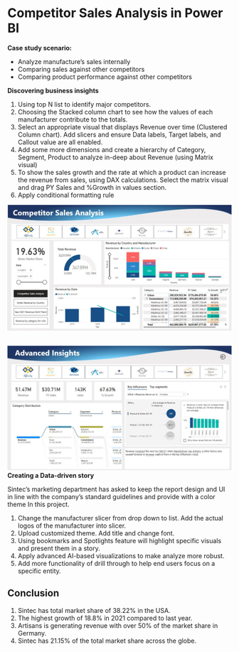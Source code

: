 # Competitor Sales Analysis in Power BI

**Case study scenario:**

- Analyze manufacture’s sales internally
- Comparing sales against other competitors
- Comparing product performance against other competitors

**Discovering business insights**

1. Using top N list to identify major competitors.
2. Choosing the Stacked column chart to see how the values of each manufacturer contribute to the totals.
3. Select an appropriate visual that displays Revenue over time (Clustered Column chart). Add slicers and ensure Data labels, Target labels, and Callout value are all enabled.
4. Add some more dimensions and create a hierarchy of Category, Segment, Product to analyze in-deep about Revenue (using Matrix visual)
5. To show the sales growth and the rate at which a product can increase the revenue from sales, using DAX calculations. Select the matrix visual and drag PY Sales and %Growth in values section.
6. Apply conditional formatting rule

![1](./img/1.jpg)
<br><br>

![2](./img/2.jpg)
**Creating a Data-driven story**

Sintec’s marketing department has asked to keep the report design and UI in line with the company’s standard guidelines and provide with a color theme In this project.

1. Change the manufacturer slicer from drop down to list. Add the actual logos of the manufacturer into slicer.
2. Upload customized theme. Add title and change font.
3. Using bookmarks and Spotlights feature will highlight specific visuals and present them in a story.
4. Apply advanced AI-based visualizations to make analyze more robust.
5. Add more functionality of drill through to help end users focus on a specific entity.

## Conclusion

1. Sintec has total market share of 38.22% in the USA.
2. The highest growth of 18.8% in 2021 compared to last year.
3. Artisans is generating revenue with over 50% of the market share in Germany.
4. Sintec has 21.15% of the total market share across the globe.